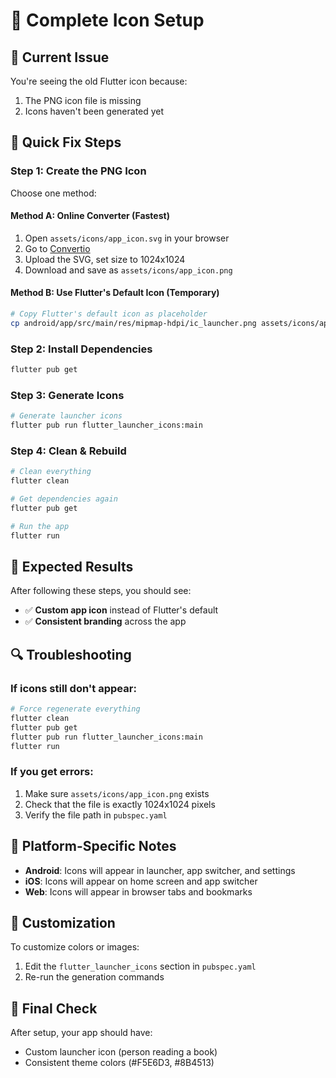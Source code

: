 # 🎨 Complete Icon Setup

## 🚨 Current Issue
You're seeing the old Flutter icon because:
1. The PNG icon file is missing
2. Icons haven't been generated yet

## 🔧 Quick Fix Steps

### Step 1: Create the PNG Icon
Choose one method:

#### Method A: Online Converter (Fastest)
1. Open `assets/icons/app_icon.svg` in your browser
2. Go to [Convertio](https://convertio.co/svg-png/)
3. Upload the SVG, set size to 1024x1024
4. Download and save as `assets/icons/app_icon.png`

#### Method B: Use Flutter's Default Icon (Temporary)
```bash
# Copy Flutter's default icon as placeholder
cp android/app/src/main/res/mipmap-hdpi/ic_launcher.png assets/icons/app_icon.png
```

### Step 2: Install Dependencies
```bash
flutter pub get
```

### Step 3: Generate Icons
```bash
# Generate launcher icons
flutter pub run flutter_launcher_icons:main
```

### Step 4: Clean & Rebuild
```bash
# Clean everything
flutter clean

# Get dependencies again
flutter pub get

# Run the app
flutter run
```

## 🎯 Expected Results

After following these steps, you should see:
- ✅ **Custom app icon** instead of Flutter's default
- ✅ **Consistent branding** across the app

## 🔍 Troubleshooting

### If icons still don't appear:
```bash
# Force regenerate everything
flutter clean
flutter pub get
flutter pub run flutter_launcher_icons:main
flutter run
```

### If you get errors:
1. Make sure `assets/icons/app_icon.png` exists
2. Check that the file is exactly 1024x1024 pixels
3. Verify the file path in `pubspec.yaml`

## 📱 Platform-Specific Notes

- **Android**: Icons will appear in launcher, app switcher, and settings
- **iOS**: Icons will appear on home screen and app switcher
- **Web**: Icons will appear in browser tabs and bookmarks

## 🎨 Customization

To customize colors or images:
1. Edit the `flutter_launcher_icons` section in `pubspec.yaml`
2. Re-run the generation commands

## 🚀 Final Check

After setup, your app should have:
- Custom launcher icon (person reading a book)
- Consistent theme colors (#F5E6D3, #8B4513) 